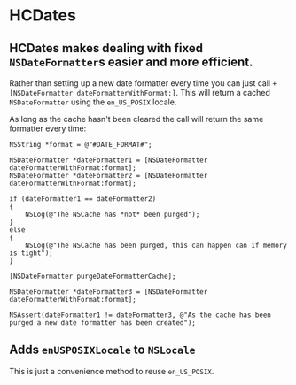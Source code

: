 # HCDates

## HCDates makes dealing with fixed `NSDateFormatter`s easier and more efficient.

Rather than setting up a new date formatter every time you can just call `+[NSDateFormatter dateFormatterWithFormat:]`.
This will return a cached `NSDateFormatter` using the `en_US_POSIX` locale.

As long as the cache hasn't been cleared the call will return the same formatter every time:

    NSString *format = @"#DATE_FORMAT#";
    
    NSDateFormatter *dateFormatter1 = [NSDateFormatter dateFormatterWithFormat:format];
    NSDateFormatter *dateFormatter2 = [NSDateFormatter dateFormatterWithFormat:format];
    
    if (dateFormatter1 == dateFormatter2)
    {
        NSLog(@"The NSCache has *not* been purged");
    }
    else
    {
        NSLog(@"The NSCache has been purged, this can happen can if memory is tight");
    }
    
    [NSDateFormatter purgeDateFormatterCache];
    
    NSDateFormatter *dateFormatter3 = [NSDateFormatter dateFormatterWithFormat:format];
    
    NSAssert(dateFormatter1 != dateFormatter3, @"As the cache has been purged a new date formatter has been created");

## Adds `enUSPOSIXLocale` to `NSLocale`

This is just a convenience method to reuse `en_US_POSIX`.